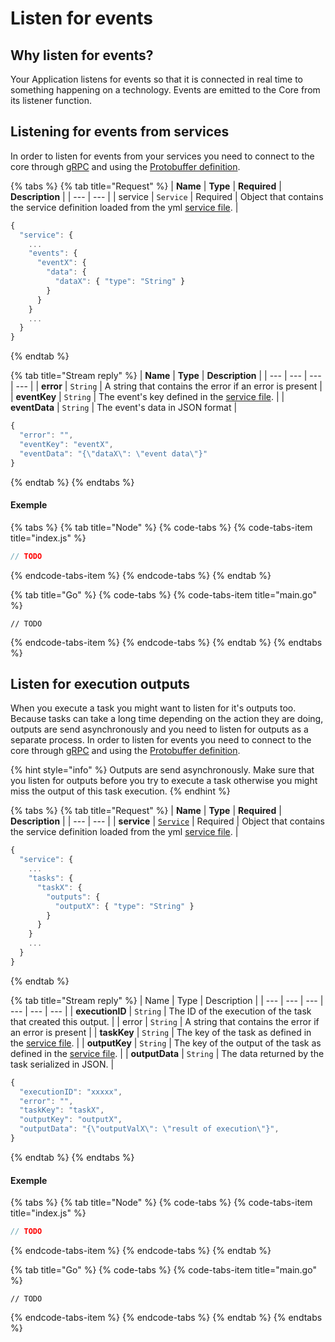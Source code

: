 # Listen for events

## Why listen for events?

Your Application listens for events so that it is connected in real time to something happening on a technology. Events are emitted to the Core from its listener function. 

## Listening for events from services

In order to listen for events from your services you need to connect to the core through [gRPC](https://grpc.io/) and using the [Protobuffer definition](https://github.com/mesg-foundation/application/blob/dev/types/api_event.go).

{% tabs %}
{% tab title="Request" %}
| **Name** | **Type** | **Required** | **Description** |
| --- | --- |
| service | `Service` | Required | Object that contains the service definition loaded from the yml [service file](../service/service-file.md). |

```javascript
{
  "service": {
    ...
    "events": {
      "eventX": {
        "data": {
          "dataX": { "type": "String" }
        }
      }
    }
    ...
  }
}
```
{% endtab %}

{% tab title="Stream reply" %}
| **Name** | **Type** | **Description** |
| --- | --- | --- | --- |
| **error** | `String` | A string that contains the error if an error is present |
| **eventKey** | `String` | The event's key defined in the [service file](../service/service-file.md). |
| **eventData** | `String` | The event's data in JSON format |

```javascript
{
  "error": "",
  "eventKey": "eventX",
  "eventData": "{\"dataX\": \"event data\"}"
}
```
{% endtab %}
{% endtabs %}

#### Exemple

{% tabs %}
{% tab title="Node" %}
{% code-tabs %}
{% code-tabs-item title="index.js" %}
```javascript
// TODO
```
{% endcode-tabs-item %}
{% endcode-tabs %}
{% endtab %}

{% tab title="Go" %}
{% code-tabs %}
{% code-tabs-item title="main.go" %}
```text
// TODO
```
{% endcode-tabs-item %}
{% endcode-tabs %}
{% endtab %}
{% endtabs %}

## Listen for execution outputs

When you execute a task you might want to listen for it's outputs too. Because tasks can take a long time depending on the action they are doing, outputs are send asynchronously and you need to listen for outputs as a separate process. In order to listen for events you need to connect to the core through [gRPC](https://grpc.io/) and using the [Protobuffer definition](https://github.com/mesg-foundation/application/blob/dev/types/api_event.go). 

{% hint style="info" %}
Outputs are send asynchronously. Make sure that you listen for outputs before you try to execute a task otherwise you might miss the output of this task execution.
{% endhint %}

{% tabs %}
{% tab title="Request" %}
| **Name** | **Type** | **Required** | **Description** |
| --- | --- |
| **service** | [`Service`](../service/service-file.md) | Required | Object that contains the service definition loaded from the yml [service file](../service/service-file.md). |

```javascript
{
  "service": {
    ...
    "tasks": {
      "taskX": {
        "outputs": {
          "outputX": { "type": "String" }
        }
      }
    }
    ...
  }
}
```
{% endtab %}

{% tab title="Stream reply" %}
| Name | Type | Description |
| --- | --- | --- | --- | --- | --- |
| **executionID** | `String` | The ID of the execution of the task that created this output. |
| error | `String` | A string that contains the error if an error is present |
| **taskKey** | `String` | The key of the task as defined in the [service file](../service/service-file.md). |
| **outputKey** | `String` | The key of the output of the task as defined in the [service file](../service/service-file.md). |
| **outputData** | `String` | The data returned by the task serialized in JSON. |

```javascript
{
  "executionID": "xxxxx",
  "error": "",
  "taskKey": "taskX",
  "outputKey": "outputX",
  "outputData": "{\"outputValX\": \"result of execution\"}",
}
```
{% endtab %}
{% endtabs %}

#### Exemple

{% tabs %}
{% tab title="Node" %}
{% code-tabs %}
{% code-tabs-item title="index.js" %}
```javascript
// TODO
```
{% endcode-tabs-item %}
{% endcode-tabs %}
{% endtab %}

{% tab title="Go" %}
{% code-tabs %}
{% code-tabs-item title="main.go" %}
```text
// TODO
```
{% endcode-tabs-item %}
{% endcode-tabs %}
{% endtab %}
{% endtabs %}

